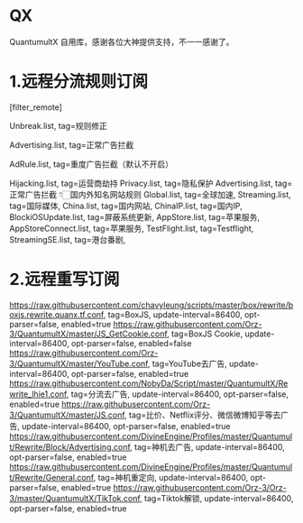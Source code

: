 # QX
QuantumultX
自用库，感谢各位大神提供支持，不一一感谢了。

# 1.远程分流规则订阅
[filter_remote]

Unbreak.list, tag=规则修正

Advertising.list, tag=正常广告拦截
<p>
AdRule.list, tag=重度广告拦截（默认不开启）

Hijacking.list, tag=运营商劫持
Privacy.list, tag=隐私保护
Advertising.list, tag=正常广告拦截
👇🏻国内外知名网站规则
Global.list, tag=全球加速,
Streaming.list, tag=国际媒体, 
China.list, tag=国内网站, 
ChinaIP.list, tag=国内IP, 
BlockiOSUpdate.list, tag=屏蔽系统更新,
AppStore.list, tag=苹果服务,
AppStoreConnect.list, tag=苹果服务, 
TestFlight.list, tag=Testflight, 
StreamingSE.list, tag=港台番剧, 
# 2.远程重写订阅
https://raw.githubusercontent.com/chavyleung/scripts/master/box/rewrite/boxjs.rewrite.quanx.tf.conf, tag=BoxJS, update-interval=86400, opt-parser=false, enabled=true
https://raw.githubusercontent.com/Orz-3/QuantumultX/master/JS_GetCookie.conf, tag=BoxJS Cookie, update-interval=86400, opt-parser=false, enabled=false
https://raw.githubusercontent.com/Orz-3/QuantumultX/master/YouTube.conf, tag=YouTube去广告, update-interval=86400, opt-parser=false, enabled=true
https://raw.githubusercontent.com/NobyDa/Script/master/QuantumultX/Rewrite_lhie1.conf, tag=分流去广告, update-interval=86400, opt-parser=false, enabled=true
https://raw.githubusercontent.com/Orz-3/QuantumultX/master/JS.conf, tag=比价、Netflix评分、微信微博知乎等去广告, update-interval=86400, opt-parser=false, enabled=true
https://raw.githubusercontent.com/DivineEngine/Profiles/master/Quantumult/Rewrite/Block/Advertising.conf, tag=神机去广告, update-interval=86400, opt-parser=false, enabled=true
https://raw.githubusercontent.com/DivineEngine/Profiles/master/Quantumult/Rewrite/General.conf, tag=神机重定向, update-interval=86400, opt-parser=false, enabled=true
https://raw.githubusercontent.com/Orz-3/Orz-3/master/QuantumultX/TikTok.conf, tag=Tiktok解锁, update-interval=86400, opt-parser=false, enabled=true
